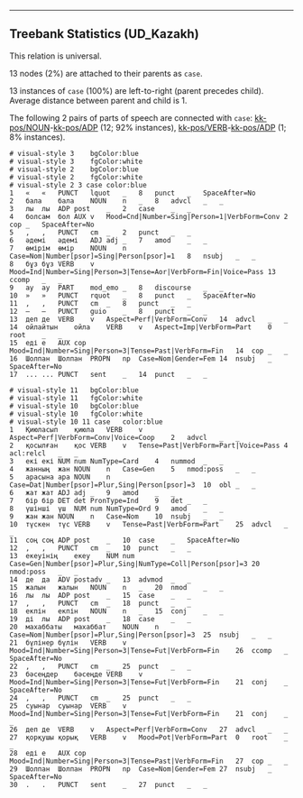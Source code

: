 

--------------------------------------------------------------------------------

## Treebank Statistics (UD_Kazakh)

This relation is universal.

13 nodes (2%) are attached to their parents as `case`.

13 instances of `case` (100%) are left-to-right (parent precedes child).
Average distance between parent and child is 1.

The following 2 pairs of parts of speech are connected with `case`: [kk-pos/NOUN]()-[kk-pos/ADP]() (12; 92% instances), [kk-pos/VERB]()-[kk-pos/ADP]() (1; 8% instances).


~~~ conllu
# visual-style 3	bgColor:blue
# visual-style 3	fgColor:white
# visual-style 2	bgColor:blue
# visual-style 2	fgColor:white
# visual-style 2 3 case	color:blue
1	«	«	PUNCT	lquot	_	8	punct	_	SpaceAfter=No
2	бала	бала	NOUN	n	_	8	advcl	_	_
3	лы	лы	ADP	post	_	2	case	_	_
4	болсам	бол	AUX	v	Mood=Cnd|Number=Sing|Person=1|VerbForm=Conv	2	cop	_	SpaceAfter=No
5	,	,	PUNCT	cm	_	2	punct	_	_
6	әдемі	әдемі	ADJ	adj	_	7	amod	_	_
7	өмірім	өмір	NOUN	n	Case=Nom|Number[psor]=Sing|Person[psor]=1	8	nsubj	_	_
8	бұз	бұз	VERB	v	Mood=Ind|Number=Sing|Person=3|Tense=Aor|VerbForm=Fin|Voice=Pass	13	ccomp	_	_
9	ау	ау	PART	mod_emo	_	8	discourse	_	_
10	»	»	PUNCT	rquot	_	8	punct	_	SpaceAfter=No
11	,	,	PUNCT	cm	_	8	punct	_	_
12	–	–	PUNCT	guio	_	8	punct	_	_
13	деп	де	VERB	v	Aspect=Perf|VerbForm=Conv	14	advcl	_	_
14	ойлайтын	ойла	VERB	v	Aspect=Imp|VerbForm=Part	0	root	_	_
15	еді	е	AUX	cop	Mood=Ind|Number=Sing|Person=3|Tense=Past|VerbForm=Fin	14	cop	_	_
16	Шолпан	Шолпан	PROPN	np	Case=Nom|Gender=Fem	14	nsubj	_	SpaceAfter=No
17	...	...	PUNCT	sent	_	14	punct	_	_

~~~


~~~ conllu
# visual-style 11	bgColor:blue
# visual-style 11	fgColor:white
# visual-style 10	bgColor:blue
# visual-style 10	fgColor:white
# visual-style 10 11 case	color:blue
1	Қиюласып	қиюла	VERB	v	Aspect=Perf|VerbForm=Conv|Voice=Coop	2	advcl	_	_
2	қосылған	қос	VERB	v	Tense=Past|VerbForm=Part|Voice=Pass	4	acl:relcl	_	_
3	екі	екі	NUM	num	NumType=Card	4	nummod	_	_
4	жанның	жан	NOUN	n	Case=Gen	5	nmod:poss	_	_
5	арасына	ара	NOUN	n	Case=Dat|Number[psor]=Plur,Sing|Person[psor]=3	10	obl	_	_
6	жат	жат	ADJ	adj	_	9	amod	_	_
7	бір	бір	DET	det	PronType=Ind	9	det	_	_
8	үшінші	үш	NUM	num	NumType=Ord	9	amod	_	_
9	жан	жан	NOUN	n	Case=Nom	10	nsubj	_	_
10	түскен	түс	VERB	v	Tense=Past|VerbForm=Part	25	advcl	_	_
11	соң	соң	ADP	post	_	10	case	_	SpaceAfter=No
12	,	,	PUNCT	cm	_	10	punct	_	_
13	екеуінің	екеу	NUM	num	Case=Gen|Number[psor]=Plur,Sing|NumType=Coll|Person[psor]=3	20	nmod:poss	_	_
14	де	да	ADV	postadv	_	13	advmod	_	_
15	жалын	жалын	NOUN	n	_	20	nmod	_	_
16	лы	лы	ADP	post	_	15	case	_	_
17	,	,	PUNCT	cm	_	18	punct	_	_
18	екпін	екпін	NOUN	n	_	15	conj	_	_
19	ді	лы	ADP	post	_	18	case	_	_
20	махаббаты	махаббат	NOUN	n	Case=Nom|Number[psor]=Plur,Sing|Person[psor]=3	25	nsubj	_	_
21	бүлінер	бүлін	VERB	v	Mood=Ind|Number=Sing|Person=3|Tense=Fut|VerbForm=Fin	26	ccomp	_	SpaceAfter=No
22	,	,	PUNCT	cm	_	25	punct	_	_
23	бәсеңдер	бәсеңде	VERB	v	Mood=Ind|Number=Sing|Person=3|Tense=Fut|VerbForm=Fin	21	conj	_	SpaceAfter=No
24	,	,	PUNCT	cm	_	25	punct	_	_
25	суынар	суынар	VERB	v	Mood=Ind|Number=Sing|Person=3|Tense=Fut|VerbForm=Fin	21	conj	_	_
26	деп	де	VERB	v	Aspect=Perf|VerbForm=Conv	27	advcl	_	_
27	қорқушы	қорық	VERB	v	Mood=Pot|VerbForm=Part	0	root	_	_
28	еді	е	AUX	cop	Mood=Ind|Number=Sing|Person=3|Tense=Past|VerbForm=Fin	27	cop	_	_
29	Шолпан	Шолпан	PROPN	np	Case=Nom|Gender=Fem	27	nsubj	_	SpaceAfter=No
30	.	.	PUNCT	sent	_	27	punct	_	_

~~~



